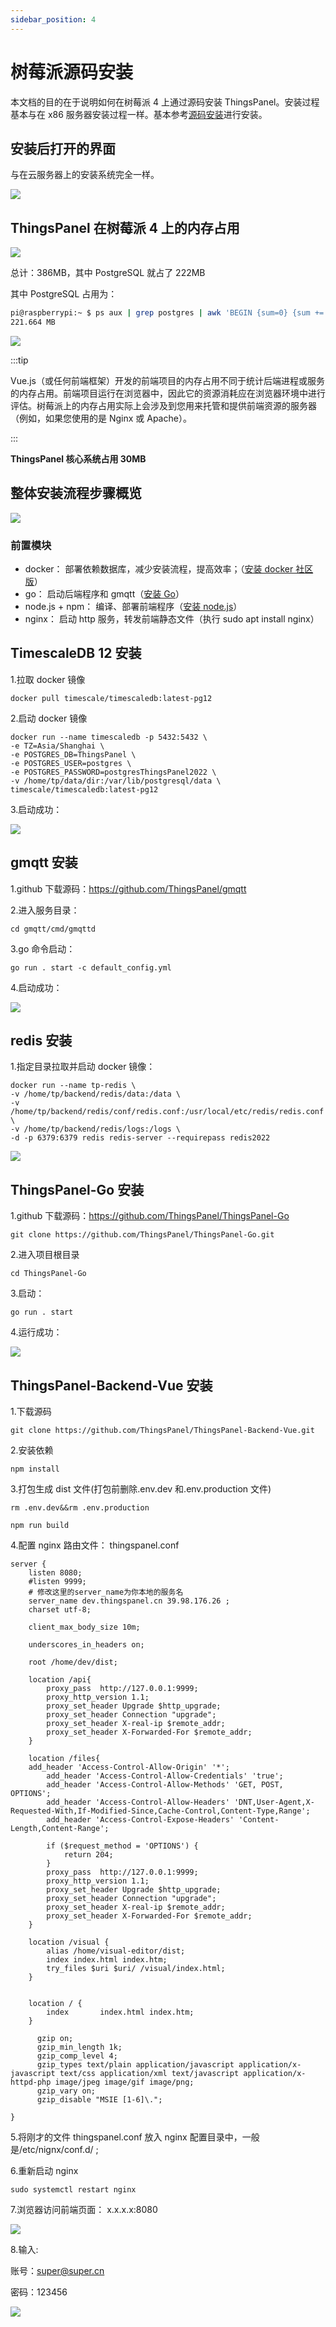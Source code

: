 ```yaml
---
sidebar_position: 4
---
```


# 树莓派源码安装

本文档的目的在于说明如何在树莓派 4 上通过源码安装 ThingsPanel。安装过程基本与在 x86 服务器安装过程一样。基本参考[源码安装](http://thingspanel.io/zh-Hans/docs/system-installation/source_code.installation)进行安装。

## 安装后打开的界面

与在云服务器上的安装系统完全一样。

![](image/raspberry_login_page.png)

## ThingsPanel 在树莓派 4 上的内存占用

![](image/raspberry_memory_uasge.png)

总计：386MB，其中 PostgreSQL 就占了 222MB

其中 PostgreSQL 占用为：

```bash
pi@raspberrypi:~ $ ps aux | grep postgres | awk 'BEGIN {sum=0} {sum += $6} END {print sum/1024 " MB"}'
221.664 MB
```

![](image/raspberry_memory_caclulate.png)

:::tip

Vue.js（或任何前端框架）开发的前端项目的内存占用不同于统计后端进程或服务的内存占用。前端项目运行在浏览器中，因此它的资源消耗应在浏览器环境中进行评估。树莓派上的内存占用实际上会涉及到您用来托管和提供前端资源的服务器（例如，如果您使用的是 Nginx 或 Apache）。

:::

**ThingsPanel 核心系统占用 30MB**

## 整体安装流程步骤概览

![](image/raspberry_overview.png)

### 前置模块

- docker： 部署依赖数据库，减少安装流程，提高效率；（[安装 docker 社区版](https://docs.docker.com/engine/install/)）
- go： 启动后端程序和 gmqtt（[安装 Go](https://go.dev/doc/install)）
- node.js + npm： 编译、部署前端程序（[安装 node.js](https://nodejs.org/zh-cn/download/)）
- nginx： 启动 http 服务，转发前端静态文件（执行 sudo apt install nginx）

## TimescaleDB 12 安装

1.拉取 docker 镜像

`docker pull timescale/timescaledb:latest-pg12`

2.启动 docker 镜像

```
docker run --name timescaledb -p 5432:5432 \
-e TZ=Asia/Shanghai \
-e POSTGRES_DB=ThingsPanel \
-e POSTGRES_USER=postgres \
-e POSTGRES_PASSWORD=postgresThingsPanel2022 \
-v /home/tp/data/dir:/var/lib/postgresql/data \
timescale/timescaledb:latest-pg12
```

3.启动成功：

![](image/raspberry_db_start.png)

## gmqtt 安装

1.github 下载源码：https://github.com/ThingsPanel/gmqtt

2.进入服务目录：

`cd gmqtt/cmd/gmqttd`

3.go 命令启动：

`go run . start -c default_config.yml`

4.启动成功：

![](image/raspberry_gmqtt_start.png)

## redis 安装

1.指定目录拉取并启动 docker 镜像：

```
docker run --name tp-redis \
-v /home/tp/backend/redis/data:/data \
-v /home/tp/backend/redis/conf/redis.conf:/usr/local/etc/redis/redis.conf \
-v /home/tp/backend/redis/logs:/logs \
-d -p 6379:6379 redis redis-server --requirepass redis2022
```

![](image/raspberry_redis_start.png)

## ThingsPanel-Go 安装

1.github 下载源码：https://github.com/ThingsPanel/ThingsPanel-Go

`git clone https://github.com/ThingsPanel/ThingsPanel-Go.git`

2.进入项目根目录

`cd ThingsPanel-Go`

3.启动：

`go run . start`

4.运行成功：

![](image/raspberry_backend_start.png)

## ThingsPanel-Backend-Vue 安装

1.下载源码

`git clone https://github.com/ThingsPanel/ThingsPanel-Backend-Vue.git`

2.安装依赖

`npm install`

3.打包生成 dist 文件(打包前删除.env.dev 和.env.production 文件)

`rm .env.dev&&rm .env.production`

`npm run build`

4.配置 nginx 路由文件： thingspanel.conf

```
server {
    listen 8080;
    #listen 9999;
    # 修改这里的server_name为你本地的服务名
    server_name dev.thingspanel.cn 39.98.176.26 ;
    charset utf-8;

    client_max_body_size 10m;

    underscores_in_headers on;

    root /home/dev/dist;

    location /api{
        proxy_pass  http://127.0.0.1:9999;
        proxy_http_version 1.1;
        proxy_set_header Upgrade $http_upgrade;
        proxy_set_header Connection "upgrade";
        proxy_set_header X-real-ip $remote_addr;
        proxy_set_header X-Forwarded-For $remote_addr;
    }

    location /files{
    add_header 'Access-Control-Allow-Origin' '*';
        add_header 'Access-Control-Allow-Credentials' 'true';
        add_header 'Access-Control-Allow-Methods' 'GET, POST, OPTIONS';
        add_header 'Access-Control-Allow-Headers' 'DNT,User-Agent,X-Requested-With,If-Modified-Since,Cache-Control,Content-Type,Range';
        add_header 'Access-Control-Expose-Headers' 'Content-Length,Content-Range';

        if ($request_method = 'OPTIONS') {
            return 204;
        }
        proxy_pass  http://127.0.0.1:9999;
        proxy_http_version 1.1;
        proxy_set_header Upgrade $http_upgrade;
        proxy_set_header Connection "upgrade";
        proxy_set_header X-real-ip $remote_addr;
        proxy_set_header X-Forwarded-For $remote_addr;
    }

    location /visual {
        alias /home/visual-editor/dist;
        index index.html index.htm;
        try_files $uri $uri/ /visual/index.html;
    }


    location / {
        index       index.html index.htm;
    }

      gzip on;
      gzip_min_length 1k;
      gzip_comp_level 4;
      gzip_types text/plain application/javascript application/x-javascript text/css application/xml text/javascript application/x-httpd-php image/jpeg image/gif image/png;
      gzip_vary on;
      gzip_disable "MSIE [1-6]\.";

}
```

5.将刚才的文件 thingspanel.conf 放入 nginx 配置目录中，一般是/etc/nignx/conf.d/ ;

6.重新启动 nginx

`sudo systemctl restart nginx`

7.浏览器访问前端页面： x.x.x.x:8080

![](image/raspberry_login.png)

8.输入:

账号：super@super.cn

密码：123456

![](image/raspberry_home_page.png)

